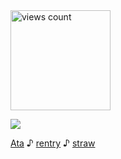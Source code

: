 <img width="160" src="https://komarev.com/ghpvc/?username=your-github-username&color=60ce99" alt="views count">
                

![](https://file.garden/Zh4xdQJ0WQee2JOI/lioDNS)


 [Ata](https://k-ant.atabook.org/)     ♪        [rentry](https://rentry.co/kanto)    ♪       [straw](https://kanto.straw.page/)

